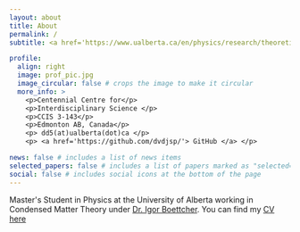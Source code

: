 ```yaml
---
layout: about
title: About
permalink: /
subtitle: <a href='https://www.ualberta.ca/en/physics/research/theoretical-physics-institute/index.html'> Theoretical Physics Institute, University of Alberta</a>

profile:
  align: right
  image: prof_pic.jpg
  image_circular: false # crops the image to make it circular
  more_info: >
    <p>Centennial Centre for</p>
    <p>Interdisciplinary Science </p>
    <p>CCIS 3-143</p>
    <p>Edmonton AB, Canada</p>
    <p> dd5(at)ualberta(dot)ca </p>
    <p> <a href='https://github.com/dvdjsp/'> GitHub </a> </p>

news: false # includes a list of news items
selected_papers: false # includes a list of papers marked as "selected={true}"
social: false # includes social icons at the bottom of the page
---
```


Master's Student in Physics at the University of Alberta working in Condensed Matter Theory under [Dr. Igor Boettcher](https://sites.ualberta.ca/~iboettch/). You can find my [CV here](https://dvdjsp.github.io./assets/pdf/DavidsonCV.pdf)
